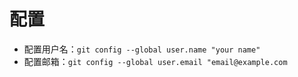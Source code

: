 配置
===

- 配置用户名：`git config --global user.name "your name"`
- 配置邮箱：`git config --global user.email "email@example.com`